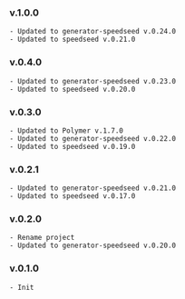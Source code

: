 ### v.1.0.0
    - Updated to generator-speedseed v.0.24.0
    - Updated to speedseed v.0.21.0

### v.0.4.0
    - Updated to generator-speedseed v.0.23.0
    - Updated to speedseed v.0.20.0

### v.0.3.0
    - Updated to Polymer v.1.7.0
    - Updated to generator-speedseed v.0.22.0
    - Updated to speedseed v.0.19.0

### v.0.2.1
    - Updated to generator-speedseed v.0.21.0
    - Updated to speedseed v.0.17.0

### v.0.2.0
    - Rename project
    - Updated to generator-speedseed v.0.20.0

### v.0.1.0
    - Init